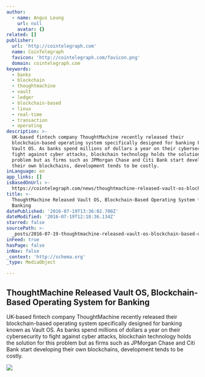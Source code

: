```yaml
---
author:
  - name: Angus Leung
    url: null
    avatar: {}
related: []
publisher:
  url: 'http://cointelegraph.com'
  name: CoinTelegraph
  favicon: 'http://cointelegraph.com/favicon.png'
  domain: cointelegraph.com
keywords:
  - banks
  - blockchain
  - thoughtmachine
  - vault
  - ledger
  - blockchain-based
  - linux
  - real-time
  - transaction
  - operating
description: >-
  UK-based fintech company ThoughtMachine recently released their
  blockchain-based operating system specifically designed for banking known as
  Vault OS. As banks spend millions of dollars a year on their cybersecurity to
  fight against cyber attacks, blockchain technology holds the solution for this
  problem but as firms such as JPMorgan Chase and Citi Bank start developing
  their own blockchains, development tends to be costly.
inLanguage: en
app_links: []
isBasedOnUrl: >-
  https://cointelegraph.com/news/thoughtmachine-released-vault-os-blockchain-based-operating-system-for-banking
title: >-
  ThoughtMachine Released Vault OS, Blockchain-Based Operating System for
  Banking
datePublished: '2016-07-19T13:36:02.700Z'
dateModified: '2016-07-19T12:18:36.134Z'
starred: false
sourcePath: >-
  _posts/2016-07-19-thoughtmachine-released-vault-os-blockchain-based-operating.md
inFeed: true
hasPage: false
inNav: false
_context: 'http://schema.org'
_type: MediaObject

---
```

<article style=""><h1>ThoughtMachine Released Vault OS, Blockchain-Based Operating System for Banking</h1><p>UK-based fintech company ThoughtMachine recently released their blockchain-based operating system specifically designed for banking known as Vault OS. As banks spend millions of dollars a year on their cybersecurity to fight against cyber attacks, blockchain technology holds the solution for this problem but as firms such as JPMorgan Chase and Citi Bank start developing their own blockchains, development tends to be costly.</p><img src="https://cointelegraph.com/images/725_aHR0cDovL2NvaW50ZWxlZ3JhcGguY29tL3N0b3JhZ2UvdXBsb2Fkcy92aWV3LzUxMTE1ZWEyMzhjMDA5MzAzNzVhMmJiZjRiZDlmNWM0LmpwZw==.jpg" /></article>